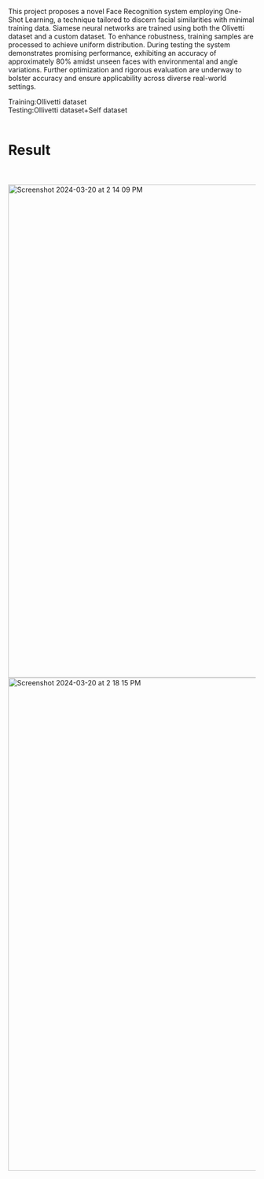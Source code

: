 This project proposes a novel Face Recognition system employing One-Shot Learning, a technique tailored to discern facial similarities with minimal training data. Siamese neural networks are trained using both the Olivetti dataset and a custom dataset. To enhance robustness, training samples are processed to achieve uniform distribution. During testing  the system demonstrates promising performance, exhibiting an accuracy of approximately 80% amidst unseen faces with environmental and angle variations. Further optimization and rigorous evaluation are underway to bolster accuracy and ensure applicability across diverse real-world settings.

Training:Ollivetti dataset<br>
Testing:Ollivetti dataset+Self dataset<br><br>
<h1>Result</h1><br><br>
<img width="1004" alt="Screenshot 2024-03-20 at 2 14 09 PM" src="https://github.com/ssachis/Face-recognition-using-one-shot-learning/assets/89895559/55208c42-fd44-4d33-be0f-d1e4340c2539">


<img width="1004" alt="Screenshot 2024-03-20 at 2 18 15 PM" src="https://github.com/ssachis/Face-recognition-using-one-shot-learning/assets/89895559/580aa1b6-eb25-48ea-a99c-90a93a148b0c">
